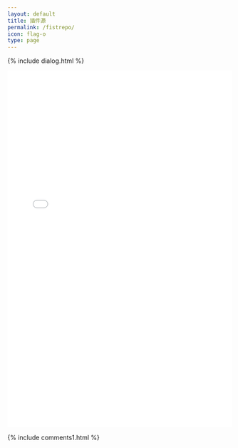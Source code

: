 ```yaml
---
layout: default
title: 插件源
permalink: /fistrepo/
icon: flag-o
type: page
---
```

{% include dialog.html %}
<iframe src="{{site.baseurl}}/myrepo/" style="border: 0;height: 800px;width: 100%;overflow: hidden;" frameBorder="0" ></iframe>

{% include comments1.html %}